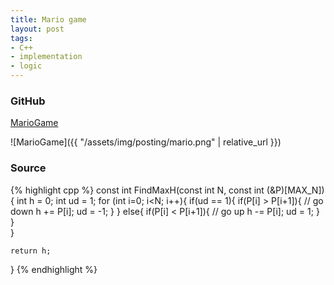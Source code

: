 ```yaml
---
title: Mario game
layout: post
tags:
- C++
- implementation
- logic
---
```


### GitHub
[MarioGame](https://github.com/coolwindjo/RefCodes/tree/master/AlgoGuruProject/Cpp/Done/MarioGame "MarioGame")

![MarioGame]({{ "/assets/img/posting/mario.png" | relative_url }})

### Source
{% highlight cpp %}
const int FindMaxH(const int N, const int (&P)[MAX_N])
{
	int h = 0;
	int ud = 1;	
	for (int i=0; i<N; i++){
		if(ud == 1){
			if(P[i] > P[i+1]){
				// go down
				h += P[i];
				ud = -1;
			}
		}
		else{
			if(P[i] < P[i+1]){
				// go up
				h -= P[i];
				ud = 1;
			}
		}	
	}
	
	return h;
}
{% endhighlight %}